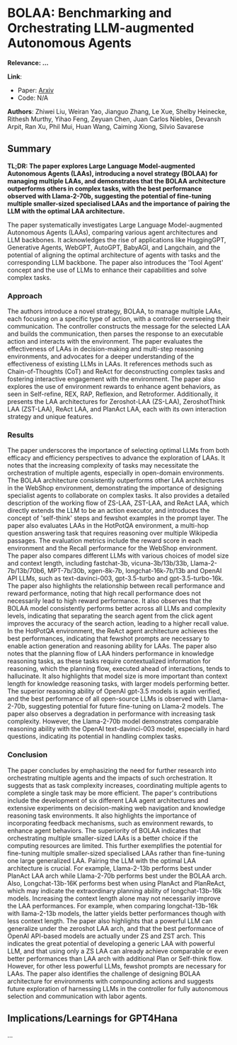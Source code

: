 <!--- Created using: ... --->
<!--- Based on: 100.0% of the Paper --->
<!--- Reviewed: False --->
# BOLAA: Benchmarking and Orchestrating LLM-augmented Autonomous Agents

**Relevance: ...**

**Link**:
- Paper: [Arxiv](http://arxiv.org/pdf/2308.05960v1)
- Code: N/A

**Authors**: Zhiwei Liu, Weiran Yao, Jianguo Zhang, Le Xue, Shelby Heinecke, Rithesh Murthy, Yihao Feng, Zeyuan Chen, Juan Carlos Niebles, Devansh Arpit, Ran Xu, Phil Mui, Huan Wang, Caiming Xiong, Silvio Savarese

## Summary

**TL;DR: The paper explores Large Language Model-augmented Autonomous Agents (LAAs), introducing a novel strategy (BOLAA) for managing multiple LAAs, and demonstrates that the BOLAA architecture outperforms others in complex tasks, with the best performance observed with Llama-2-70b, suggesting the potential of fine-tuning multiple smaller-sized specialised LAAs and the importance of pairing the LLM with the optimal LAA architecture.**

The paper systematically investigates Large Language Model-augmented Autonomous Agents (LAAs), comparing various agent architectures and LLM backbones. It acknowledges the rise of applications like HuggingGPT, Generative Agents, WebGPT, AutoGPT, BabyAGI, and Langchain, and the potential of aligning the optimal architecture of agents with tasks and the corresponding LLM backbone. The paper also introduces the 'Tool Agent' concept and the use of LLMs to enhance their capabilities and solve complex tasks.

### Approach

The authors introduce a novel strategy, BOLAA, to manage multiple LAAs, each focusing on a specific type of action, with a controller overseeing their communication. The controller constructs the message for the selected LAA and builds the communication, then parses the response to an executable action and interacts with the environment. The paper evaluates the effectiveness of LAAs in decision-making and multi-step reasoning environments, and advocates for a deeper understanding of the effectiveness of existing LLMs in LAAs. It references methods such as Chain-of-Thoughts (CoT) and ReAct for deconstructing complex tasks and fostering interactive engagement with the environment. The paper also explores the use of environment rewards to enhance agent behaviors, as seen in Self-refine, REX, RAP, Reflexion, and Retroformer. Additionally, it presents the LAA architectures for Zeroshot-LAA (ZS-LAA), ZeroshotThink LAA (ZST-LAA), ReAct LAA, and PlanAct LAA, each with its own interaction strategy and unique features.

### Results

The paper underscores the importance of selecting optimal LLMs from both efficacy and efficiency perspectives to advance the exploration of LAAs. It notes that the increasing complexity of tasks may necessitate the orchestration of multiple agents, especially in open-domain environments. The BOLAA architecture consistently outperforms other LAA architectures in the WebShop environment, demonstrating the importance of designing specialist agents to collaborate on complex tasks. It also provides a detailed description of the working flow of ZS-LAA, ZST-LAA, and ReAct LAA, which directly extends the LLM to be an action executor, and introduces the concept of 'self-think' steps and fewshot examples in the prompt layer. The paper also evaluates LAAs in the HotPotQA environment, a multi-hop question answering task that requires reasoning over multiple Wikipedia passages. The evaluation metrics include the reward score in each environment and the Recall performance for the WebShop environment. The paper also compares different LLMs with various choices of model size and context length, including fastchat-3b, vicuna-3b/13b/33b, Llama-2-7b/13b/70b6, MPT-7b/30b, xgen-8k-7b, longchat-16k-7b/13b and OpenAI API LLMs, such as text-davinci-003, gpt-3.5-turbo and gpt-3.5-turbo-16k. The paper also highlights the relationship between recall performance and reward performance, noting that high recall performance does not necessarily lead to high reward performance. It also observes that the BOLAA model consistently performs better across all LLMs and complexity levels, indicating that separating the search agent from the click agent improves the accuracy of the search action, leading to a higher recall value. In the HotPotQA environment, the ReAct agent architecture achieves the best performances, indicating that fewshot prompts are necessary to enable action generation and reasoning ability for LAAs. The paper also notes that the planning flow of LAA hinders performance in knowledge reasoning tasks, as these tasks require contextualized information for reasoning, which the planning flow, executed ahead of interactions, tends to hallucinate. It also highlights that model size is more important than context length for knowledge reasoning tasks, with larger models performing better. The superior reasoning ability of OpenAI gpt-3.5 models is again verified, and the best performance of all open-source LLMs is observed with Llama-2-70b, suggesting potential for future fine-tuning on Llama-2 models. The paper also observes a degradation in performance with increasing task complexity. However, the Llama-2-70b model demonstrates comparable reasoning ability with the OpenAI text-davinci-003 model, especially in hard questions, indicating its potential in handling complex tasks.

### Conclusion

The paper concludes by emphasizing the need for further research into orchestrating multiple agents and the impacts of such orchestration. It suggests that as task complexity increases, coordinating multiple agents to complete a single task may be more efficient. The paper's contributions include the development of six different LAA agent architectures and extensive experiments on decision-making web navigation and knowledge reasoning task environments. It also highlights the importance of incorporating feedback mechanisms, such as environment rewards, to enhance agent behaviors. The superiority of BOLAA indicates that orchestrating multiple smaller-sized LAAs is a better choice if the computing resources are limited. This further exemplifies the potential for fine-tuning multiple smaller-sized specialised LAAs rather than fine-tuning one large generalized LAA. Pairing the LLM with the optimal LAA architecture is crucial. For example, Llama-2-13b performs best under PlanAct LAA arch while Llama-2-70b performs best under the BOLAA arch. Also, Longchat-13b-16K performs best when using PlanAct and PlanReAct, which may indicate the extraordinary planning ability of longchat-13b-16k models. Increasing the context length alone may not necessarily improve the LAA performances. For example, when comparing longchat-13b-16k with llama-2-13b models, the latter yields better performances though with less context length. The paper also highlights that a powerful LLM can generalize under the zeroshot LAA arch, and that the best performance of OpenAI API-based models are actually under ZS and ZST arch. This indicates the great potential of developing a generic LAA with powerful LLM, and that using only a ZS LAA can already achieve comparable or even better performances than LAA arch with additional Plan or Self-think flow. However, for other less powerful LLMs, fewshot prompts are necessary for LAAs. The paper also identifies the challenge of designing BOLAA architecture for environments with compounding actions and suggests future exploration of harnessing LLMs in the controller for fully autonomous selection and communication with labor agents.

## Implications/Learnings for GPT4Hana

...
